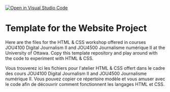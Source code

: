 [![Open in Visual Studio Code](https://classroom.github.com/assets/open-in-vscode-c66648af7eb3fe8bc4f294546bfd86ef473780cde1dea487d3c4ff354943c9ae.svg)](https://classroom.github.com/online_ide?assignment_repo_id=8887155&assignment_repo_type=AssignmentRepo)
# Template for the Website Project

Here are the files for the HTML & CSS workshop offered in courses JOU4100 Digital Journalism II and JOU4500 Journalisme numérique II at the University of Ottawa. Copy this template repository and play around with the code to experiment with HTML & CSS.

Vous trouverez ici les fichiers pour l'atelier HTML & CSS offert dans le cadre des cours JOU4100 Digital Journalism II and JOU4500 Journalisme numérique II. Vous pouvez copier ce répertoire modèle et vous amuser avec le code afin de découvrir comment fonctionnent les langages HTML et CSS.
